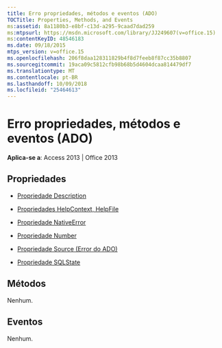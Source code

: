 ```yaml
---
title: Erro propriedades, métodos e eventos (ADO)
TOCTitle: Properties, Methods, and Events
ms:assetid: 8a1180b3-e8bf-c13d-a295-9caad7dad259
ms:mtpsurl: https://msdn.microsoft.com/library/JJ249607(v=office.15)
ms:contentKeyID: 48546183
ms.date: 09/18/2015
mtps_version: v=office.15
ms.openlocfilehash: 206f8daa128311829b4f8d7feeb8f87cc35b8807
ms.sourcegitcommit: 19aca09c5812cfb98b68b5d4604dcaa814479df7
ms.translationtype: MT
ms.contentlocale: pt-BR
ms.lasthandoff: 10/09/2018
ms.locfileid: "25464613"
---
```

# <a name="error-properties-methods-and-events-ado"></a>Erro propriedades, métodos e eventos (ADO)


**Aplica-se a**: Access 2013 | Office 2013


## <a name="properties"></a>Propriedades

- [Propriedade Description](description-property-ado.md)

- [Propriedades HelpContext, HelpFile](helpcontext-helpfile-properties-ado.md)

- [Propriedade NativeError](nativeerror-property-ado.md)

- [Propriedade Number](number-property-ado.md)

- [Propriedade Source (Error do ADO)](source-property-ado-error.md)

- [Propriedade SQLState](sqlstate-property-ado.md)

## <a name="methods"></a>Métodos

Nenhum.

## <a name="events"></a>Eventos

Nenhum.

